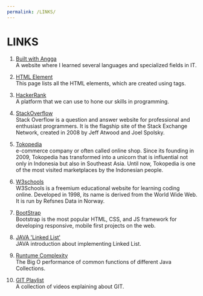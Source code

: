 ```yaml
---
permalink: /LINKS/
---
```

# LINKS
1. [Built with Angga](https://buildwithangga.com) <br>
A website where I learned several languages and specialized fields in IT. 

2. [HTML Element](https://developer.mozilla.org/en-US/docs/Web/HTML/Element) <br>
This page lists all the HTML elements, which are created using tags.

3. [HackerRank](https://www.hackerrank.com) <br>
A platform that we can use to hone our skills in programming. 

4. [StackOverflow](https://stackoverflow.com) <br>
Stack Overflow is a question and answer website for professional and enthusiast programmers. It is the flagship site of the Stack Exchange Network, created in 2008 by Jeff Atwood and Joel Spolsky.

5. [Tokopedia](https://www.tokopedia.com) <br>
e-commerce company or often called online shop. Since its founding in 2009, Tokopedia has transformed into a unicorn that is influential not only in Indonesia but also in Southeast Asia. Until now, Tokopedia is one of the most visited marketplaces by the Indonesian people. 

6. [W3schools](https://www.w3schools.com) <br>
W3Schools is a freemium educational website for learning coding online. Developed in 1998, its name is derived from the World Wide Web. It is run by Refsnes Data in Norway.

7. [BootStrap](https://getbootstrap.com/docs/3.4/) <br>
Bootstrap is the most popular HTML, CSS, and JS framework for developing responsive, mobile first projects on the web.

8. [JAVA 'Linked List'](https://www.geeksforgeeks.org/linked-list-in-java) <br>
JAVA introduction about implementing Linked List.

9. [Runtume Complexity](https://gist.github.com/psayre23/c30a821239f4818b0709) <br>
The Big O performance of common functions of different Java Collections.

10. [GIT Playlist](https://www.youtube.com/watch?v=lTMZxWMjXQU&list=PLFIM0718LjIVknj6sgsSceMqlq242-jNf) <br>
A collection of videos explaining about GIT.

